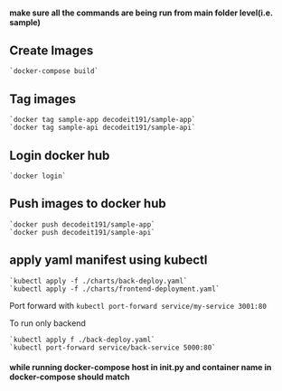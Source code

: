 #### make sure all the commands are being run from main folder level(i.e. sample)

## Create Images

    `docker-compose build`

## Tag images

    `docker tag sample-app decodeit191/sample-app`
    `docker tag sample-api decodeit191/sample-api`

## Login docker hub

    `docker login`

## Push images to docker hub

    `docker push decodeit191/sample-app`
    `docker push decodeit191/sample-api`

## apply yaml manifest using kubectl

    `kubectl apply -f ./charts/back-deploy.yaml`
    `kubectl apply -f ./charts/frontend-deployment.yaml`

Port forward with `kubectl port-forward service/my-service 3001:80`

To run only backend

    `kubectl apply f ./back-deploy.yaml`
    `kubectl port-forward service/back-service 5000:80`

#### while running docker-compose host in **init**.py and container name in docker-compose should match
